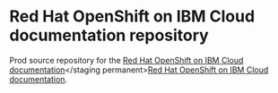 # Red Hat OpenShift on IBM Cloud documentation repository

Prod source repository for the <staging permanent>[Red Hat OpenShift on IBM Cloud documentation](https://test.cloud.ibm.com/docs/openshift?topic=openshift-getting-started)</staging permanent>[Red Hat OpenShift on IBM Cloud documentation](https://cloud.ibm.com/docs/openshift?topic=openshift-getting-started).
